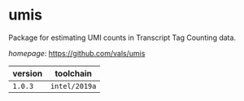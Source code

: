 # umis

Package for estimating UMI counts in Transcript Tag Counting data.

*homepage*: <https://github.com/vals/umis>

version | toolchain
--------|----------
``1.0.3`` | ``intel/2019a``
